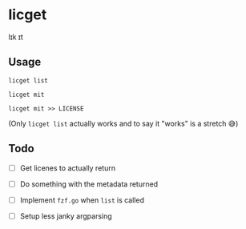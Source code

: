 # licget
lɪk ɪt

## Usage
`licget list`

`licget mit`

`licget mit >> LICENSE`

(Only `licget list` actually works and to say it "works" is a stretch 😅)

## Todo

- [ ] Get licenes to actually return
- [ ] Do something with the metadata returned
- [ ] Implement `fzf.go` when `list` is called
- [ ] Setup less janky argparsing

